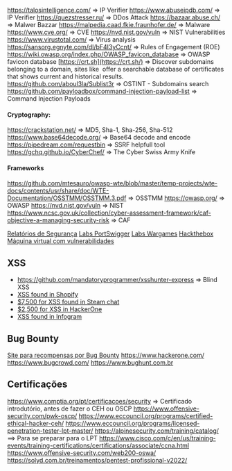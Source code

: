 https://talosintelligence.com/ => IP Verifier
https://www.abuseipdb.com/ => IP Verifier
https://quezstresser.ru/ => DDos Attack
https://bazaar.abuse.ch/  => Malwer Bazzar
https://malpedia.caad.fkie.fraunhofer.de/ => Malware 
https://www.cve.org/ => CVE
https://nvd.nist.gov/vuln => NIST Vulnerabilities
https://www.virustotal.com/ => Virus analysis
https://sansorg.egnyte.com/dl/bF4I3yCcnt/ => Rules of Engagement (ROE)
https://wiki.owasp.org/index.php/OWASP_favicon_database => OWASP favicon database
[https://crt.sh](https://crt.sh/) => Discover subdomains belonging to a domain, sites like  offer a searchable database of certificates that shows current and historical results.
https://github.com/aboul3la/Sublist3r => OSTINT - Subdomains search
https://github.com/payloadbox/command-injection-payload-list => Command Injection Payloads
#### **Cryptography**:
https://crackstation.net/ => MD5, Sha-1, Sha-256, Sha-512
https://www.base64decode.org/ => Base64 decode and encode
https://pipedream.com/requestbin => SSRF helpfull tool
https://gchq.github.io/CyberChef/ => The Cyber Swiss Army Knife
#### **Frameworks**
https://github.com/mtesauro/owasp-wte/blob/master/temp-projects/wte-docs/contents/usr/share/doc/WTE-Documentation/OSSTMM/OSSTMM.3.pdf => OSSTMM
https://owasp.org/ => OWASP
https://nvd.nist.gov/vuln => NIST
https://www.ncsc.gov.uk/collection/cyber-assessment-framework/caf-objective-a-managing-security-risk => CAF

[Relatórios de Segurança](https://web.archive.org/web/20210513155142/https://www.bugcrowd.com/resources/reports/bugcrowd-priority-one-report/)
[Labs PortSwigger](https://portswigger.net/users/register)
[Labs Wargames](https://overthewire.org/wargames/)
[Hackthebox](https://www.hackthebox.com/)
[Máquina virtual com vulnerabilidades](http://www.itsecgames.com/index.htm)

## XSS 
- https://github.com/mandatoryprogrammer/xsshunter-express => Blind XSS
- [XSS found in Shopify](https://hackerone.com/reports/415484)
- [$7,500 for XSS found in Steam chat](https://hackerone.com/reports/409850)
- [$2,500 for XSS in HackerOne](https://hackerone.com/reports/449351)
- [XSS found in Infogram](https://hackerone.com/reports/283825)
## Bug Bounty
[Site para recompensas por Bug Bounty](https://hackerone.com/hacktivity)
https://www.hackerone.com/
https://www.bugcrowd.com/
https://www.bughunt.com.br

## Certificações

https://www.comptia.org/pt/certificacoes/security => Certificado introdutório, antes de fazer o CEH ou OSCP
https://www.offensive-security.com/pwk-oscp/
https://www.eccouncil.org/programs/certified-ethical-hacker-ceh/
https://www.eccouncil.org/programs/licensed-penetration-tester-lpt-master/
https://alpinesecurity.com/training/catalog/  ==> Para se preparar para o LPT
https://www.cisco.com/c/en/us/training-events/training-certifications/certifications/associate/ccna.html
https://www.offensive-security.com/web200-oswa/
https://solyd.com.br/treinamentos/pentest-profissional-v2022/


